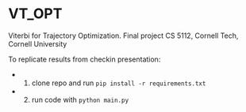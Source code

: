 # VT_OPT
Viterbi for Trajectory Optimization. Final project CS 5112, Cornell Tech, Cornell University

To replicate results from checkin presentation:
- 1. clone repo and run `pip install -r requirements.txt`
- 2. run code with `python main.py`

